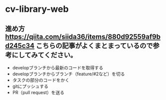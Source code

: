 # cv-library-web

## 進め方 https://qiita.com/siida36/items/880d92559af9bd245c34 こちらの記事がよくまとまっているので参考にしてみてください。
- developブランチから最新のコードを取得する
- developブランチからブランチ（feature/#2など）を切る
- タスクの部分のコードをかく
- gitにプッシュする
- PR（pull request）を送る
